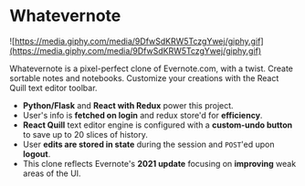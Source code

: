 # Whatevernote

![https://media.giphy.com/media/9DfwSdKRW5TczgYwej/giphy.gif](https://media.giphy.com/media/9DfwSdKRW5TczgYwej/giphy.gif)

Whatevernote is a pixel-perfect clone of Evernote.com, with a twist. Create sortable notes and notebooks. Customize your creations with the React Quill text editor toolbar. 
* **Python/Flask** and **React with Redux** power this project.
* User's info is **fetched on login** and redux store'd for **efficiency**.
* **React Quill** text editor engine is configured with a **custom-undo button** to save up to 20 slices of history.
* User **edits are stored in state** during the session and `POST`'ed upon **logout**.
* This clone reflects Evernote's **2021 update** focusing on **improving** weak areas of the UI. 
